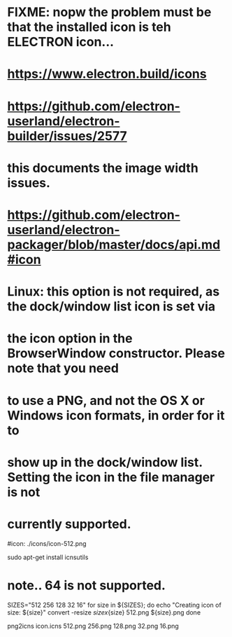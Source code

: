 # FIXME: nopw the problem must be that the installed icon is teh ELECTRON icon...

# https://www.electron.build/icons

# https://github.com/electron-userland/electron-builder/issues/2577
#
# this documents the image width issues.

# https://github.com/electron-userland/electron-packager/blob/master/docs/api.md#icon
#
# Linux: this option is not required, as the dock/window list icon is set via
# the icon option in the BrowserWindow constructor. Please note that you need
# to use a PNG, and not the OS X or Windows icon formats, in order for it to
# show up in the dock/window list. Setting the icon in the file manager is not
# currently supported.
#icon: ./icons/icon-512.png

sudo apt-get install icnsutils


# note.. 64 is not supported.

SIZES="512 256 128 32 16"
for size in ${SIZES}; do
    echo "Creating icon of size: ${size}"
    convert -resize ${size}x${size} 512.png ${size}.png
done

png2icns icon.icns 512.png 256.png 128.png 32.png 16.png


